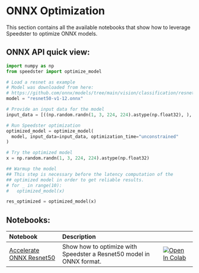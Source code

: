 # **ONNX Optimization**

This section contains all the available notebooks that show how to leverage Speedster to optimize ONNX models.

## ONNX API quick view:

```python
import numpy as np
from speedster import optimize_model

# Load a resnet as example
# Model was downloaded from here: 
# https://github.com/onnx/models/tree/main/vision/classification/resnet
model = "resnet50-v1-12.onnx"

# Provide an input data for the model    
input_data = [((np.random.randn(1, 3, 224, 224).astype(np.float32), ), np.array([0]))]

# Run Speedster optimization
optimized_model = optimize_model(
  model, input_data=input_data, optimization_time="unconstrained"
)

# Try the optimized model
x = np.random.randn(1, 3, 224, 224).astype(np.float32)

## Warmup the model
## This step is necessary before the latency computation of the 
## optimized model in order to get reliable results.
# for _ in range(10):
#   optimized_model(x)

res_optimized = optimized_model(x)
```

## Notebooks:
| Notebook                                                                                                                                | Description                                                          |                                                                                                                                                                                                                                                                                                             |
|:----------------------------------------------------------------------------------------------------------------------------------------|:---------------------------------------------------------------------|:------------------------------------------------------------------------------------------------------------------------------------------------------------------------------------------------------------------------------------------------------------------------------------------------------------|
| [Accelerate ONNX Resnet50](https://github.com/nebuly-ai/nebullvm/blob/main/notebooks/speedster/onnx/Accelerate_ONNX_ResNet50_with_Speedster.ipynb) | Show how to optimize with Speedster a Resnet50 model in ONNX format. | [![Open In Colab](https://colab.research.google.com/assets/colab-badge.svg)](https://colab.research.google.com/github/nebuly-ai/nebullvm/blob/main/notebooks/speedster/onnx/Accelerate_ONNX_ResNet50_with_Speedster.ipynb) |
